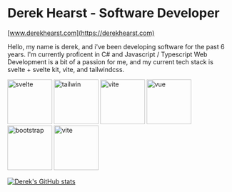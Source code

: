 # Derek Hearst - Software Developer
[www.derekhearst.com](https://derekhearst.com)

Hello, my name is derek, and i've been developing software for the past 6 years. I'm currently proficent in C# and Javascript / Typescript Web Development is a bit of a passion for me, and my current tech stack is svelte + svelte kit, vite, and tailwindcss.


[<img src="https://upload.wikimedia.org/wikipedia/commons/thumb/1/1b/Svelte_Logo.svg/1702px-Svelte_Logo.svg.png" alt="svelte" width="100" />](https://www.derekhearst.com)
[<img src="https://upload.wikimedia.org/wikipedia/commons/thumb/d/d5/Tailwind_CSS_Logo.svg/2048px-Tailwind_CSS_Logo.svg.png" alt="tailwin" width="100"/>](https://www.derekhearst.com)
[<img src="https://vitejs.dev/logo-with-shadow.png" alt="vite" width=100/>](https://derekhearst.com)
[<img src="https://upload.wikimedia.org/wikipedia/commons/thumb/9/95/Vue.js_Logo_2.svg/1184px-Vue.js_Logo_2.svg.png" alt="vue" width=100/>](https://derekhearst.com)
[<img src="https://upload.wikimedia.org/wikipedia/commons/thumb/b/b2/Bootstrap_logo.svg/2560px-Bootstrap_logo.svg.png" alt="bootstrap" width=100/>](https://derekhearst.com)
[<img src="https://vitejs.dev/logo-with-shadow.png" alt="vite" width=100/>](https://derekhearst.com)


[![Derek's GitHub stats](https://github-readme-stats.vercel.app/api?username=derekhearst&theme=transparent&hide_border=true)](https://github.com/derekhearst)


